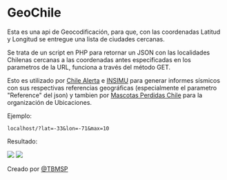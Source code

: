 # GeoChile
Esta es una api de Geocodificación, para que, con las coordenadas Latitud y Longitud se entregue una lista de ciudades cercanas.

Se trata de un script en PHP para retornar un JSON con las localidades Chilenas cercanas a las coordenadas antes especificadas en los parametros de la URL, funciona a través del método GET.

Esto es utilizado por <a href="http://chilealerta.com">Chile Alerta</a> e <a href="http://sismologia.net">INSIMU</a> para generar informes sísmicos con sus respectivas referencias geográficas (especialmente el parametro "Reference" del json) y tambien por <a href="http://mascotasperdidas.cl/">Mascotas Perdidas Chile</a> para la organización de Ubicaciones.

Ejemplo:
```
localhost/?lat=-33&lon=-71&max=10
```
Resultado:

<img src="https://github.com/TBMSP/geochile/blob/master/ejemplo.png">
<img src="https://github.com/TBMSP/geochile/blob/master/ejemplo2.png">

Creado por <a href="https://twitter.com/TBMSP">@TBMSP</a>
